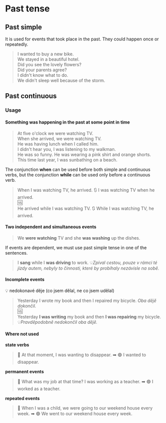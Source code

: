 # Past tense

## Past simple

It is used for events that took place in the past. They could happen once or repeatedly.

> I wanted to buy a new bike. <br/>
> We stayed in a beautiful hotel. <br/>
> Did you see the lovely flowers? <br/>
> Did your parents agree? <br/>
> I didn't know what to do. <br/>
> We didn't sleep well because of the storm. <br/>

## Past continuous

### Usage

#### Something was happening in the past at some point in time

> At five o'clock we were watching TV. <br/>
> When she arrived, we were watching TV. <br/>
> He was having lunch when I called him. <br/>
> I didn't hear you, I was listening to my walkman. <br/>
> He was so funny. He was wearing a pink shirt and orange shorts. <br/>
> This time last year, I was sunbathing on a beach. <br/>

The conjunction **when** can be used before both simple and continuous verbs, but the conjunction **while** can be used
only before a continuous verb.

> When I was watching TV, he arrived. 🔃 I was watching TV when he arrived. <br/>
> 🆚 <br/>
> He arrived while I was watching TV. 🔃 While I was watching TV, he arrived. <br/>

#### Two independent and simultaneous events

> We **were watching** TV and she **was washing** up the dishes. <br/>

If events are dependent, we must use past simple tense in one of the sentences.

> I **sang** while I **was driving** to work. 💡*Zpíval cestou, pouze v rámci té jízdy autem, nebyly to činnosti, které
by probíhaly nezávisle na sobě.* <br/>

#### Incomplete events

💡 nedokonavé děje (co jsem dělal, ne co jsem udělal)

> Yesterday I wrote my book and then I repaired my bicycle. *Oba dějě dokončil.* <br/>
> 🆚 <br/>
> Yesterday **I was writing** my book and then **I was repairing** my bicycle. 💡*Pravděpodobně nedokončil oba
dějě.* <br/>

#### Where not used

**state verbs**

> 🔴 At that moment, I was wanting to disappear. ➡ 🟢 I wanted to disappear. <br/>

**permanent events**

> 🔴 What was my job at that time? I was working as a teacher. ➡ 🟢 I worked as a teacher. <br/>

**repeated events**

> 🔴 When I was a child, we were going to our weekend house every week. ➡ 🟢 We went to our weekend house every
> week. <br/>

